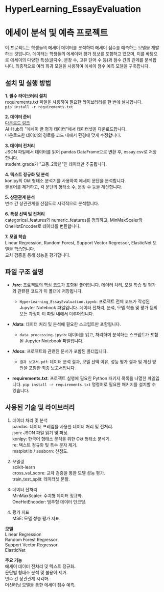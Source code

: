 # HyperLearning_EssayEvaluation
# 에세이 분석 및 예측 프로젝트

이 프로젝트는 학생들의 에세이 데이터를 분석하여 에세이 점수를 예측하는 모델을 개발하는 것입니다. 데이터는 학생들의 에세이와 평가 정보를 포함하고 있으며, 이를 바탕으로 에세이의 다양한 특성(글자수, 문장 수, 고유 단어 수 등)과 점수 간의 관계를 분석합니다. 최종적으로 여러 회귀 모델을 사용하여 에세이 점수 예측 모델을 구축합니다.

## 설치 및 실행 방법
**1. 필수 라이브러리 설치**  
requirements.txt 파일을 사용하여 필요한 라이브러리를 한 번에 설치합니다.  
`pip install -r requirements.txt`  

**2. 데이터 준비**  
[다운로드 링크
](https://www.aihub.or.kr/aihubdata/data/view.do?currMenu=115&topMenu=100&dataSetSn=545)  
AI-Hub의 "에세이 글 평가 데이터"에서 데이터셋을 다운로드합니다.  
다운로드한 데이터의 경로를 코드 내에서 환경에 맞게 수정합니다.

**3. 데이터 전처리**  
JSON 파일에서 데이터를 읽어 pandas DataFrame으로 변환 후, essay.csv로 저장합니다.  
student_grade가 "고등_2학년"인 데이터만 추출됩니다.  

**4. 텍스트 정규화 및 분석**  
konlpy의 Okt 형태소 분석기를 사용하여 에세이 문단을 분석합니다.  
불용어를 제거하고, 각 문단의 형태소 수, 문장 수 등을 계산합니다.  

**5. 상관관계 분석**  
변수 간 상관관계를 산점도로 시각적으로 분석합니다.  

**6. 특성 선택 및 전처리**  
categorical_features와 numeric_features를 정의하고, MinMaxScaler와 OneHotEncoder로 데이터를 변환합니다.  

**7. 모델 학습**  
Linear Regression, Random Forest, Support Vector Regressor, ElasticNet 모델을 학습합니다.  
교차 검증을 통해 성능을 평가합니다.

## 파일 구조 설명
- **/src**: 프로젝트의 핵심 코드가 포함된 폴더입니다. 데이터 처리, 모델 학습 및 평가와 관련된 코드가 이 폴더에 저장됩니다.
  - `HyperLearning_EssayEvaluation.ipynb`: 프로젝트 전체 코드가 작성된 Jupyter Notebook 파일입니다. 데이터 전처리, 분석, 모델 학습 및 평가 등의 모든 과정이 이 파일 내에서 이루어집니다.

- **/data**: 데이터 처리 및 분석에 필요한 스크립트만 포함됩니다.
  - `data_processing.ipynb`: 데이터를 읽고, 처리하며 분석하는 스크립트가 포함된 Jupyter Notebook 파일입니다.
 
- **/docs**: 프로젝트와 관련된 문서가 포함된 폴더입니다.
  - `결과 보고서.pdf`: 데이터 분석 결과, 모델 선택 이유, 성능 평가 결과 및 개선 방안을 포함한 최종 보고서입니다.

- **requirements.txt**: 프로젝트 실행에 필요한 Python 패키지 목록을 나열한 파일입니다. `pip install -r requirements.txt` 명령어로 필요한 패키지를 설치할 수 있습니다.

## 사용된 기술 및 라이브러리
1. 데이터 처리 및 분석  
pandas: 데이터 프레임을 사용한 데이터 처리 및 전처리.  
json: JSON 파일 읽기 및 파싱.  
konlpy: 한국어 형태소 분석을 위한 Okt 형태소 분석기.  
re: 텍스트 정규화 및 특수 문자 제거.  
matplotlib / seaborn: 산점도.  

2. 모델링  
scikit-learn  
cross_val_score: 교차 검증을 통한 모델 성능 평가.  
train_test_split: 데이터셋 분할.  

3. 데이터 전처리  
MinMaxScaler: 수치형 데이터 정규화.  
OneHotEncoder: 범주형 데이터 인코딩.  

4. 평가 지표  
MSE: 모델 성능 평가 지표.  

**모델**  
Linear Regression  
Random Forest Regressor  
Support Vector Regressor  
ElasticNet  

**주요 기능**  
에세이 데이터 전처리 및 텍스트 정규화.  
문단별 형태소 분석 및 불용어 제거.  
변수 간 상관관계 시각화.  
머신러닝 모델을 통한 에세이 점수 예측.  
